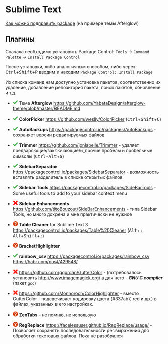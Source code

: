 # Sublime Text

[Как можно подправить package](edit_package) (на примере темы Afterglow)

## Плагины

Сначала необходимо установить Package Control: `Tools` -> `Command Palette` -> `Install Package Control` 

После установки, либо аналогичным способом, либо через <kbd>Ctrl</kbd>+<kbd>Shift</kbd>+<kbd>P</kbd> вводим и находим `Package Control: Install Package`

Из списка команд нам доступно установка пакетов, соответственно их удаление, добавление репозитория пакета, поиск пакетов, обновление и т.д.

- ![v][v] Тема **Afterglow** https://github.com/YabataDesign/afterglow-theme/blob/master/README.md
- ![v][v] **ColorPicker** https://github.com/weslly/ColorPicker (<kbd>Ctrl</kbd>+<kbd>Shift</kbd>+<kbd>C</kbd>)
- ![v][v] **AutoBackups** https://packagecontrol.io/packages/AutoBackups - сохраняет версии редактируемых файлов
- ![v][v] **Trimmer** https://github.com/jonlabelle/Trimmer - удаляет предваряющие/заключающие/и_прочие пробелы и пробельные символы (<kbd>Ctrl</kbd>+<kbd>Alt</kbd>+<kbd>S</kbd>)
- ![v][v] **Sidebar​Separator** https://packagecontrol.io/packages/SidebarSeparator - возможность вставлять разделитель в списке открытых файлов 
- ![v][v] **Sidebar Tools** https://packagecontrol.io/packages/SideBarTools - Some useful tools to add to your sidebar context menu
- ![x][c] **Sidebar Enhancements** https://github.com/titoBouzout/SideBarEnhancements - типа Sidebar Tools, но много дохрена и мне практически не нужное
- ![?][q] **Table Cleaner** for Sublime Text 3  https://packagecontrol.io/packages/Table%20Cleaner (<kbd>Alt</kbd>+<kbd>;</kbd>, <kbd>Alt</kbd>+<kbd>Shift</kbd>+<kbd>;</kbd>)
- ![?][q] **BracketHighlighter**
- ![v][v] **rainbow_csv** https://packagecontrol.io/packages/rainbow_csv https://habr.com/post/429548/

- ![x][c] https://github.com/ggordan/GutterColor - (потребовалось установить http://www.imagemagick.org/ а для него - **_GNU C compiler_** (пакет `gcc`)
- ![x][c] https://github.com/Monnoroch/ColorHighlighter - вместо GutterColor - подсвечивает кодировку цвета (#337ab7, red и др.) в файлах, указанных в его настройках.
- ![?][q] **ZenTabs** - не помню, не использую  
- ![?][q] **RegReplace** https://facelessuser.github.io/RegReplace/usage/ - Позволяет сохранять последовательности рег.выражений для обработки текстовых файлов. <span style="r">Пока не разобрался</span>  

[v]: /i/v.png
[q]: /i/q.png
[c]: /i/x.png
